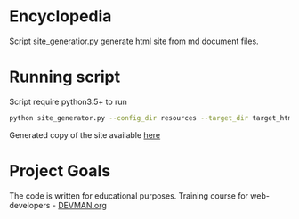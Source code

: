 # Encyclopedia

Script site_generatior.py generate html site from md document files.

# Running script

Script require python3.5+ to run

```bash
python site_generator.py --config_dir resources --target_dir target_html
```

Generated copy of the site available [here](https://sergeikhrustalev.github.io/generated_html/index.html)



# Project Goals

The code is written for educational purposes. Training course for web-developers - [DEVMAN.org](https://devman.org)
